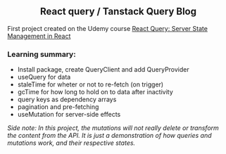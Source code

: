 <div align="center">

## React query / Tanstack Query Blog

</div>

First project created on the Udemy course [React Query: Server State Management in React](https://www.udemy.com/course/learn-react-query/?couponCode=REACT-QUERY-GITHUB)

### Learning summary:
* Install package, create QueryClient and add QueryProvider
* useQuery for data
* staleTime for wheter or not to re-fetch (on trigger)
* gcTime for how long to hold on to data after inactivity
* query keys as dependency arrays
* pagination and pre-fetching
* useMutation for server-side effects

_Side note: In this project, the mutations will not really delete or transform  the content from the API. It is just a demonstration of how queries and mutations work, and their respective states._